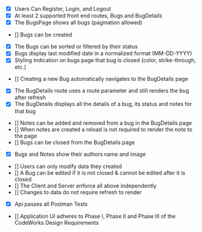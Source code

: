 * [X] Users Can Register, Login, and Logout
* [X] At least 2 supported front end routes, Bugs and BugDetails
* [X] The BugsPage shows all bugs (pagination allowed)
* [] Bugs can be created
* [X] The Bugs can be sorted or filtered by their status
* [X] Bugs display last modified date in a normalized format (MM-DD-YYYY)
* [X] Styling Indication on bugs page that bug is closed (color, strike-through, etc.)
* [] Creating a new Bug automatically navigates to the BugDetails page
* [X] The BugDetails route uses a route parameter and still renders the bug after refresh
* [X] The BugDetails displays all the details of a bug, its status and notes for that bug
* [] Notes can be added and removed from a bug in the BugDetails page
* [] When notes are created a reload is not required to render the note to the page
* [] Bugs can be closed from the BugDetails page
* [X] Bugs and Notes show their authors name and image
* [] Users can only modify data they created
* [] A Bug can be edited if it is not closed & cannot be edited after it is closed
* [] The Client and Server enforce all above independently
* [] Changes to data do not require refresh to render
* [X] Api passes all Postman Tests
* [] Application UI adheres to Phase I, Phase II and Phase III of the CodeWorks Design Requirements